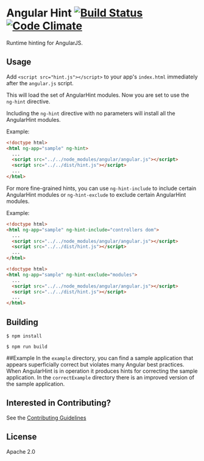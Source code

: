 # Angular Hint [![Build Status](https://travis-ci.org/angular/angular-hint.svg?branch=master)](https://travis-ci.org/angular/angular-hint) [![Code Climate](https://codeclimate.com/github/angular/angular-hint/badges/gpa.svg)](https://codeclimate.com/github/angular/angular-hint)

Runtime hinting for AngularJS.

## Usage

Add `<script src="hint.js"></script>` to your app's `index.html` immediately after the
`angular.js` script.

This will load the set of AngularHint modules. Now you are set to use the `ng-hint` directive.

Including the `ng-hint` directive with no parameters will install all the AngularHint modules.

Example:

```html
<!doctype html>
<html ng-app="sample" ng-hint>
  ...
  <script src="../../node_modules/angular/angular.js"></script>
  <script src="../../dist/hint.js"></script>
  ...
</html>
```

For more fine-grained hints, you can use `ng-hint-include` to include certain AngularHint modules or
`ng-hint-exclude` to exclude certain AngularHint modules.

Example:

```html
<!doctype html>
<html ng-app="sample" ng-hint-include="controllers dom">
  ...
  <script src="../../node_modules/angular/angular.js"></script>
  <script src="../../dist/hint.js"></script>
  ...
</html>
```

```html
<!doctype html>
<html ng-app="sample" ng-hint-exclude="modules">
  ...
  <script src="../../node_modules/angular/angular.js"></script>
  <script src="../../dist/hint.js"></script>
  ...
</html>
```

## Building

```shell
$ npm install
```

```shell
$ npm run build
```
##Example
  In the `example` directory, you can find a sample application that appears
  superficially correct but violates many Angular best practices. When AngularHint is in operation
  it produces hints for correcting the sample application. In the `correctExample` directory
  there is an improved version of the sample application.

## Interested in Contributing?
See the [Contributing Guidelines](https://github.com/angular/angular-hint/blob/master/CONTRIBUTING.md)

## License
Apache 2.0
